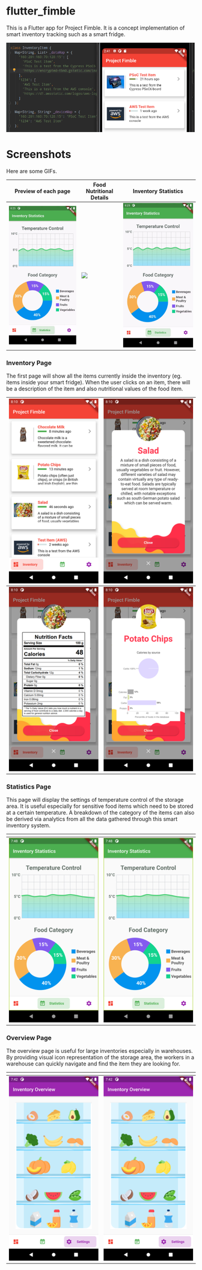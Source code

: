 # flutter_fimble

This is a Flutter app for Project Fimble. It is a concept implementation of smart inventory tracking such as a smart fridge.

![](./screenshots/Test.png)

# Screenshots

Here are some GIFs.

| Preview of each page | Food Nutritional Details | Inventory Statistics |
| --- | --- | --- |
| ![](./screenshots/Video-2.gif) | ![](./screenshots/Video-3.gif) | ![](./screenshots/Video-2.gif) | 

### Inventory Page

The first page will show all the items currently inside the inventory (eg. items inside your smart fridge). When the user clicks on an item, there will be a description of the item and also nutritional values of the food item.

 | ![](./screenshots/Screen-1a.png) | ![](./screenshots/Description.png) |
| --- | --- |
| ![](./screenshots/Nutrition.png) | ![](./screenshots/Calories.png)

### Statistics Page

This page will display the settings of temperature control of the storage area. It is useful especially for sensitive food items which need to be stored at a certain temperature. A breakdown of the category of the items can also be derived via analytics from all the data gathered through this smart inventory system.

| []() | []() |
| --- | --- |
| ![](./screenshots/Screen-2.png) | ![](./screenshots/Screen-2.png) |

### Overview Page

The overview page is useful for large inventories especially in warehouses. By providing visual icon representation of the storage area, the workers in a warehouse can quickly navigate and find the item they are looking for.

| []() | []() |
| --- | --- |
| ![](./screenshots/Screen-3.png) | ![](./screenshots/Screen-3.png) |
